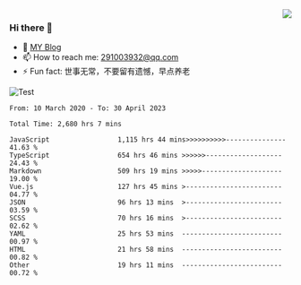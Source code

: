 <img align='right' src='https://github-readme-stats.vercel.app/api?username=niaogege&show_icons=true&theme=radical'/>

### Hi there 👋

- 🌱 [MY Blog](https://bythewayer.com/)
- 📫 How to reach me: 291003932@qq.com
- ⚡ Fun fact:  世事无常，不要留有遗憾，早点养老

![Test](https://github-readme-stats.vercel.app/api/top-langs/?username=niaogege&layout=compact)

<!--START_SECTION:waka-->

```text
From: 10 March 2020 - To: 30 April 2023

Total Time: 2,680 hrs 7 mins

JavaScript                 1,115 hrs 44 mins>>>>>>>>>>---------------   41.63 %
TypeScript                 654 hrs 46 mins >>>>>>-------------------   24.43 %
Markdown                   509 hrs 19 mins >>>>>--------------------   19.00 %
Vue.js                     127 hrs 45 mins >------------------------   04.77 %
JSON                       96 hrs 13 mins  >------------------------   03.59 %
SCSS                       70 hrs 16 mins  >------------------------   02.62 %
YAML                       25 hrs 53 mins  -------------------------   00.97 %
HTML                       21 hrs 58 mins  -------------------------   00.82 %
Other                      19 hrs 11 mins  -------------------------   00.72 %
```

<!--END_SECTION:waka-->
